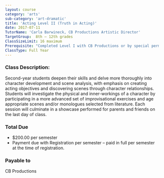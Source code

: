 ```yaml
---
layout: course
category: 'arts'
sub-category: 'art-dramatic'
title: 'Acting Level II (Truth in Acting)'
date: 2017-07-11
TutorName: 'Carla Barwineck, CB Productions Artistic Director'
TargetGroup:  8th – 12th grades
ClassSizeLimit: 16 maximum
Prerequisite: "Completed Level I with CB Productions or by special permission from Tutor"
ClassType: Full Year
---
```


### Class Description:
Second-year students deepen their skills and delve more thoroughly into character development and scene analysis, with emphasis on creating acting objectives and discovering scenes through character relationships. Students will investigate the physical and inner-workings of a character by participating in a more advanced set of improvisational exercises and age appropriate scenes and/or monologues selected from literature. Each session will culminate in a showcase performed for parents and friends on the last day of class.

### Total Due
* $200.00 per semester
* Payment due with Registration per semester – paid in full per semester at the time of registration.

### Payable to
CB Productions